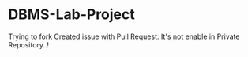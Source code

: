 # DBMS-Lab-Project

Trying to fork
Created issue with Pull Request. It's not enable in Private Repository..! 

